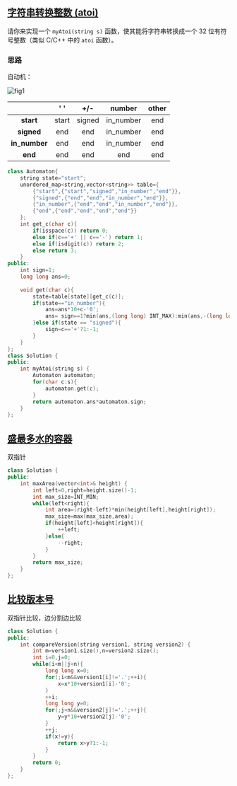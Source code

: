 ## [字符串转换整数 (atoi)](https://leetcode.cn/problems/string-to-integer-atoi/)

请你来实现一个 `myAtoi(string s)` 函数，使其能将字符串转换成一个 32 位有符号整数（类似 C/C++ 中的 `atoi` 函数）。

### 思路

自动机：

![fig1](https://assets.leetcode-cn.com/solution-static/8/fig1.png)

|               |  ' '  |  +/-   |  number   | other |
| :-----------: | :---: | :----: | :-------: | :---: |
|   **start**   | start | signed | in_number |  end  |
|  **signed**   |  end  |  end   | in_number |  end  |
| **in_number** |  end  |  end   | in_number |  end  |
|    **end**    |  end  |  end   |    end    |  end  |

```c++
class Automaton{
    string state="start";
    unordered_map<string,vector<string>> table={
        {"start",{"start","signed","in_number","end"}},
        {"signed",{"end","end","in_number","end"}},
        {"in_number",{"end","end","in_number","end"}},
        {"end",{"end","end","end","end"}}
    };
    int get_c(char c){
        if(isspace(c)) return 0;
        else if(c=='+' || c=='-') return 1;
        else if(isdigit(c)) return 2;
        else return 3;
    }
public:
    int sign=1;
    long long ans=0;
    
    void get(char c){
        state=table[state][get_c(c)];
        if(state=="in_number"){
            ans=ans*10+c-'0';
            ans= sign==1?min(ans,(long long) INT_MAX):min(ans,-(long long)INT_MIN);
        }else if(state == "signed"){
            sign=c=='+'?1:-1;
        }
    }
};
class Solution {
public:
    int myAtoi(string s) {
        Automaton automaton;
        for(char c:s){
            automaton.get(c);
        }
        return automaton.ans*automaton.sign;
    }
};

```

## [盛最多水的容器](https://leetcode.cn/problems/container-with-most-water/)

双指针

```c++
class Solution {
public:
    int maxArea(vector<int>& height) {
        int left=0,right=height.size()-1;
        int max_size=INT_MIN;
        while(left<right){
            int area=(right-left)*min(height[left],height[right]);
            max_size=max(max_size,area);
            if(height[left]<height[right]){
                ++left;
            }else{
                --right;
            }
        }
        return max_size;
    }
};
```

## [比较版本号](https://leetcode.cn/problems/compare-version-numbers/)

双指针比较，边分割边比较

```c++
class Solution {
public:
    int compareVersion(string version1, string version2) {
        int m=version1.size(),n=version2.size();
        int i=0,j=0;
        while(i<m||j<n){
            long long x=0;
            for(;i<m&&version1[i]!='.';++i){
                x=x*10+version1[i]-'0';
            }
            ++i;
            long long y=0;
            for(;j<n&&version2[j]!='.';++j){
                y=y*10+version2[j]-'0';
            }
            ++j;
            if(x!=y){
                return x>y?1:-1;
            }
        }
        return 0;
    }
};
```

